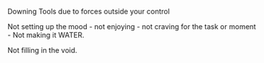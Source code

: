 Downing Tools due to forces outside your control

Not setting up the mood - not enjoying - not craving for the task or moment - Not making it WATER.

Not filling in the void.